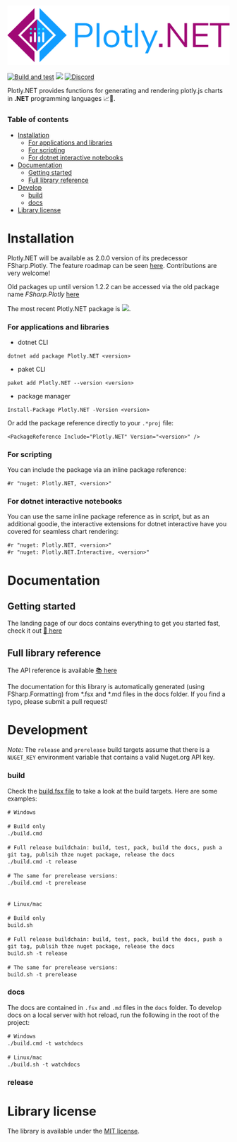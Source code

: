 
![](docs/img/logo_title.svg)

[![Build and test](https://github.com/plotly/Plotly.NET/actions/workflows/build-and-test.yml/badge.svg)](https://github.com/plotly/Plotly.NET/actions/workflows/build-and-test.yml)
[![](https://img.shields.io/nuget/vpre/Plotly.NET)](https://www.nuget.org/packages/Plotly.NET/)
[![Discord](https://img.shields.io/discord/836161044501889064?color=purple&label=Join%20our%20Discord%21&logo=discord&logoColor=white)](https://discord.gg/6nju7mRQ9G)

Plotly.NET provides functions for generating and rendering plotly.js charts in **.NET** programming languages 📈🚀. 

### Table of contents 

- [Installation](#installation)
    - [For applications and libraries](#for-applications-and-libraries)
    - [For scripting](#for-scripting)
    - [For dotnet interactive notebooks](#for-dotnet-interactive-notebooks)
- [Documentation](#documentation)
    - [Getting started](#getting-started)
    - [Full library reference](#full-library-reference)
- [Develop](#develop)
    - [build](#build)
    - [docs](#docs)
- [Library license](#library-license)



# Installation

Plotly.NET will be available as 2.0.0 version of its predecessor FSharp.Plotly. The feature roadmap can be seen [here](https://github.com/plotly/Plotly.NET/issues/43). Contributions are very welcome!

Old packages up until version 1.2.2 can be accessed via the old package name *FSharp.Plotly* [here](https://www.nuget.org/packages/FSharp.Plotly/)

The most recent Plotly.NET package is [![](https://img.shields.io/nuget/vpre/Plotly.NET)](https://www.nuget.org/packages/Plotly.NET/).

### For applications and libraries

 - dotnet CLI

```shell
dotnet add package Plotly.NET <version>
```

 - paket CLI

```shell
paket add Plotly.NET --version <version>
```

 - package manager

```shell
Install-Package Plotly.NET -Version <version>
```

Or add the package reference directly to your `.*proj` file:

```
<PackageReference Include="Plotly.NET" Version="<version>" />
```

### For scripting

You can include the package via an inline package reference:

```
#r "nuget: Plotly.NET, <version>"
```

### For dotnet interactive notebooks

You can use the same inline package reference as in script, but as an additional goodie, 
the interactive extensions for dotnet interactive have you covered for seamless chart rendering:

```
#r "nuget: Plotly.NET, <version>"
#r "nuget: Plotly.NET.Interactive, <version>"
```

# Documentation

## Getting started

The landing page of our docs contains everything to get you started fast, check it out [📖 here](http://plotly.github.io/Plotly.NET/) 

## Full library reference

The API reference is available [📚 here](http://plotly.github.io/Plotly.NET/reference/index.html)

The documentation for this library is automatically generated (using FSharp.Formatting) from *.fsx and *.md files in the docs folder. If you find a typo, please submit a pull request!

# Development

_Note:_ The `release` and `prerelease` build targets assume that there is a `NUGET_KEY` environment variable that contains a valid Nuget.org API key.

### build

Check the [build.fsx file](https://github.com/plotly/Plotly.NET/blob/dev/build.fsx) to take a look at the  build targets. Here are some examples:

```shell
# Windows

# Build only
./build.cmd

# Full release buildchain: build, test, pack, build the docs, push a git tag, publsih thze nuget package, release the docs
./build.cmd -t release

# The same for prerelease versions:
./build.cmd -t prerelease


# Linux/mac

# Build only
build.sh

# Full release buildchain: build, test, pack, build the docs, push a git tag, publsih thze nuget package, release the docs
build.sh -t release

# The same for prerelease versions:
build.sh -t prerelease

```

### docs

The docs are contained in `.fsx` and `.md` files in the `docs` folder. To develop docs on a local server with hot reload, run the following in the root of the project:

```shell
# Windows
./build.cmd -t watchdocs

# Linux/mac
./build.sh -t watchdocs
```


### release

Library license
===============

The library is available under the [MIT license](https://github.com/plotly/Plotly.NET/blob/dev/LICENSE).
